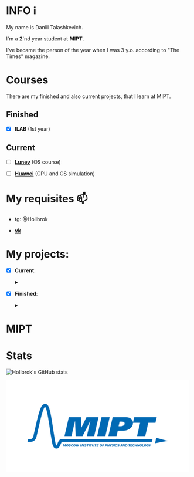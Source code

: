 # INFO :information_source:

My name is Daniil Talashkevich.

I'm a __2__'nd year student at __MIPT__.

I've became the person of the year when I was 3 y.o. according to "The Times" magazine.

# Courses

There are my finished and also current projects, that I learn at MIPT.

## Finished

- [X] __ILAB__ (1st year)

## Current

<!--- - [ ] __ILAB__ (by Vladimirov) (2nd year) -->
- [ ] [__Lunev__](https://bit.ly/3CAS5Ql) (OS course)
<!--- - [ ] __Compile technologies__ (by Ded) -->
- [ ] [__Huawei__](https://github.com/Hollbrok/Huawei) (CPU and OS simulation)

# My requisites :mailbox:

* tg: @Hollbrok

* __[vk](vk.com/danik.princessa)__

# My projects:

- [X] __Current__:<details><summary></summary>
    - [ ] My projects for [__Lunev__](https://bit.ly/3CAS5Ql) course:<details><summary></summary>
        - [ ] __1 semestr__: <details><summary></summary>
            - [x] [__Warm-up tasks__](https://bit.ly/3jRGi9Y)
            - [ ] [__FIFO__](https://bit.ly/3yQWZGB)
            - [ ] [__UNKNOWN__]()
            </details>
        - [ ] __2 semestr__ <details><summary></summary>
            - [ ] __UNKNOWN__
            </details>
        </details>
    - [ ] C++ Projects <details><summary></summary>
        - [X] [__Akinator__(graphical version)](https://github.com/Hollbrok/AkinatorGraphical)
        - [X] [__RayCasting__](https://github.com/Hollbrok/Raytracing)
        - [ ] [__MIPT-Pacman__](https://github.com/Hollbrok/MIPT-Pacman) (in progress)
        </details>
    </details>

- [X] __Finished__:<details><summary></summary>
    - [X] My projects for __ILAB__ course:<details><summary></summary>
        - [X] __1 semestr__: <details><summary></summary>
            - [X] [__Solve Square Equation__](https://github.com/Hollbrok/SolveSquare)
            - [X] [__Onegin__](https://github.com/Hollbrok/Onegin)
            - [X] [__Stack__](https://github.com/Hollbrok/STACK)
            </details>
        - [X] __2 semestr__ <details><summary></summary>
            - [X] [__CPU__](https://github.com/Hollbrok/CPU_C_VERSION)
            - [X] [__Stack_cpp__](https://github.com/Hollbrok/Stack_cpp_version)
            - [X] [__CPU_cpp__](https://github.com/Hollbrok/CPU_Cpp_version)
            - [X] [__Calculator__](https://github.com/Hollbrok/v.2-of-calculator)
            - [X] [__List__ / pointers version](https://github.com/Hollbrok/List) (C++ version)
            - [X] [__Akinator__](https://github.com/Hollbrok/Akinator)
            - [X] [__RayCasting__](https://github.com/Hollbrok/Raytracing)
            - [X] [__Differentiator__](https://github.com/Hollbrok/Differentiator)
            - [X] [__Programming language__](https://github.com/Hollbrok/Prog-Lang)
            </details>
        </details>
    - [X] [__MIPT stuff__](https://github.com/Hollbrok/MIPT_STUFF) <details><summary></summary>
        - [X] [LABS](https://github.com/Hollbrok/MIPT_STUFF)	<details><summary></summary>
            - [X] [1'st semestr](https://github.com/Hollbrok/MIPT_STUFF/tree/main/labs%201%20sem)
            - [X] [2'nd semestr](https://github.com/Hollbrok/MIPT_STUFF/tree/main/labs%202%20sem)
            </details>
        - [X] [lectures made with Latex of Znamenskaya L.N. 2 semester](https://github.com/Panterrich/Matan_2_semester)
        </details>
    - [X] Homework for __GET__ (General engineering training)<details><summary></summary>
        - [X] [Libre Office](https://github.com/Hollbrok/test-rep/tree/master/LibreOffice)
        - [X] [MATLAB](https://github.com/Hollbrok/test-rep/tree/master/MATLAB)
        - [X] [Git](https://github.com/Hollbrok/test-rep/tree/master/Git)
        - [X] [GPIO](https://github.com/Hollbrok/Raspberry/tree/main/GPIO)
        - [X] [DAC](https://github.com/Hollbrok/Raspberry/tree/main/DAC)
        - [X] [ADC](https://github.com/Hollbrok/Raspberry/tree/main/ADC)
        - [X] [Capacitor (final project)](https://github.com/Hollbrok/Raspberry/tree/main/Capacitor)
        </details>
    - [X] Additional course __FPGA__ <details><summary></summary>
        - [X] [Critical path]()
        - [X] [D-latch, SR-latch, D-flipflop](https://github.com/Hollbrok/Verilog/tree/main/homework%201)
        - [X] [four-segment indicator + counter](https://github.com/Hollbrok/Verilog/tree/main/homework%202)
        - [X] [Gray counter with ROM](https://github.com/Hollbrok/Verilog/tree/main/homework%203)
        - [X] [Resynchronizer of clocks domains](https://github.com/Hollbrok/Verilog/tree/main/Lab1)
        </details>
    </details>


<!---

</br>

<a href="https://github.com/Hollbrok/CPU_cpp_version">
  <img align="center" src="https://github-readme-stats.vercel.app/api/pin/?username=Hollbrok&repo=CPU_cpp_version&theme=synthwave"/>
</a>
<a href="https://github.com/Hollbrok/CPU_C_VERSION">
  <img align="center" src="https://github-readme-stats.vercel.app/api/pin/?username=Hollbrok&repo=CPU_C_VERSION&theme=synthwave"/>
</a>
<a href="https://github.com/Hollbrok/STACK">
  <img align="center" src="https://github-readme-stats.vercel.app/api/pin/?username=Hollbrok&repo=STACK&theme=synthwave"/>
</a>
<a href="https://github.com/Hollbrok/Stack_cpp_version">
  <img align="center" src="https://github-readme-stats.vercel.app/api/pin/?username=Hollbrok&repo=Stack_cpp_version&theme=synthwave"/>
</a>
<a href="https://github.com/Hollbrok/v.2-of-calculator">
  <img align="center" src="https://github-readme-stats.vercel.app/api/pin/?username=Hollbrok&repo=v.2-of-calculator&theme=synthwave"/>
</a>
<a href="https://www.youtube.com/watch?v=bfNJHxZ8GYU&ab_channel=%D0%9D%D0%BE%D0%B2%D1%8B%D0%B9%D0%9C%D0%B8%D1%80-NewWorld">
  <img align="center" src="https://github-readme-stats.vercel.app/api/top-langs/?username=Hollbrok&theme=synthwave"/>
</a>
<a href="https://www.youtube.com/watch?v=bfNJHxZ8GYU&ab_channel=%D0%9D%D0%BE%D0%B2%D1%8B%D0%B9%D0%9C%D0%B8%D1%80-NewWorld">
  <img align="center" src="https://github-readme-stats.vercel.app/api?username=Hollbrok&&show_icons=true&theme=synthwave" />
</a>

-->


# MIPT

# Stats

![Hollbrok's GitHub stats](https://github-readme-stats.vercel.app/api?username=Hollbrok&theme=dark&show_icons=true)

<a href="https://www.youtube.com/watch?v=CELn8XivR3c" title="Gangsta's Paradise"><img src="https://github.com/Hollbrok/Hollbrok/blob/main/pics/mipt_logo.png" width="500" height="250"></a>

<!-- <a href="https://github.com/MartinHeinz/MartinHeinz">
  <img align="center" src="https://github-readme-stats.vercel.app/api?username=MartinHeinz&show_icons=true&line_height=27&count_private=true&title_color=ffffff&text_color=c9cacc&icon_color=2bbc8a&bg_color=1d1f21" alt="Martin's GitHub Stats" />
</a> -->
